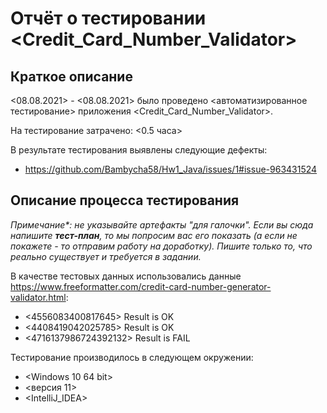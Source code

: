 # Отчёт о тестировании <Credit_Card_Number_Validator>

## Краткое описание

<08.08.2021> - <08.08.2021> было проведено <автоматизированное тестирование> приложения <Credit_Card_Number_Validator>.

На тестирование затрачено: <0.5 часа>

В результате тестирования выявлены следующие дефекты:
* <https://github.com/Bambycha58/Hw1_Java/issues/1#issue-963431524>

## Описание процесса тестирования

*Примечание\*: не указывайте артефакты "для галочки". Если вы сюда напишите **тест-план**, то мы попросим вас его показать (а если не покажете - то отправим работу на доработку). Пишите только то, что реально существует и требуется в задании.*

В качестве тестовых данных использовались данные <https://www.freeformatter.com/credit-card-number-generator-validator.html>:
* <4556083400817645> Result is OK
* <4408419042025785> Result is OK
* <4716137986724392132> Result is FAIL

Тестирование производилось в следующем окружении:
* <Windows 10 64 bit>
* <версия 11>
* <IntelliJ_IDEA>